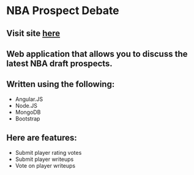 # NBA Prospect Debate
## Visit site [here](http://nbaprospectdebate.s3-website-us-east-1.amazonaws.com/)

## Web application that allows you to discuss the latest NBA draft prospects.

## Written using the following:

- Angular.JS
- Node.JS
- MongoDB
- Bootstrap

## Here are features:

- Submit player rating votes
- Submit player writeups
- Vote on player writeups
